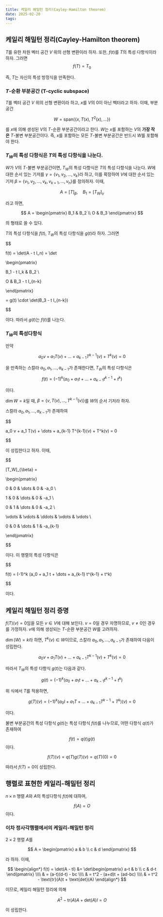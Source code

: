 ```yaml
---
title: 케일리 해밀턴 정리(Cayley-Hamilton theorem)
date: 2025-02-20
tags:
---
```

## 케일리 해밀턴 정리(Cayley-Hamilton theorem)
$T$를 유한 차원 벡터 공간 $V$ 위의 선형 변환이라 하자. 또한, $f(t)$를 $T$의 특성 다항식이라 하자. 그러면  
$$
f(T) = T_0
$$

즉, $T$는 자신의 특성 방정식을 만족한다.

### $T$-순환 부분공간 (T-cyclic subspace)
$T$를 벡터 공간 $V$ 위의 선형 변환이라 하고, $x$를 $V$의 0이 아닌 벡터라고 하자. 이때, 부분공간

$$
W = \text{span}(\{x, T(x), T^2(x), \dots\})
$$

를 $x$에 의해 생성된 $V$의 $T$-순환 부분공간이라고 한다. $W$는 $x$를 포함하는 $V$의 **가장 작은** $T$-불변 부분공간이다. 즉, $x$를 포함하는 모든 $T$-불변 부분공간은 반드시 $W$를 포함해야 한다.

### $T_W$의 특성 다항식은 $T$의 특성 다항식을 나눈다.
$W$가 $V$의 $T$-불변 부분공간이면, $T_W$의 특성 다항식은 $T$의 특성 다항식을 나눈다. $W$에 대한 순서 있는 기저를 $\gamma = \{v_1, v_2, \dots, v_k\}$라 하고, 이를 확장하여 $V$에 대한 순서 있는 기저 $\beta = \{v_1, v_2, \dots, v_k, v_{k+1}, \dots, v_n\}$를 정의하자. 이때,

$$
A = [T]_{\beta}, \quad B_1 = [T_W]_{\gamma}
$$

라고 하면,

$$
A =
\begin{pmatrix}
B_1 & B_2 \\
O & B_3
\end{pmatrix}
$$

의 형태로 쓸 수 있다.

$T$의 특성 다항식을 $f(t)$, $T_W$의 특성 다항식을 $g(t)$라 하자. 그러면

$$

f(t) = \det(A - t I_n) = \det

\begin{pmatrix}

B_1 - t I_k & B_2 \\

O & B_3 - t I_{n-k}

\end{pmatrix}

= g(t) \cdot \det(B_3 - t I_{n-k})

$$

이다. 따라서 $g(t)$는 $f(t)$를 나눈다.

### $T_W$의 특성다항식
만약

$$
a_0 v + a_1 T(v) + \dots + a_{k-1} T^{k-1}(v) + T^k(v) = 0
$$

을 만족하는 스칼라 $a_0, a_1, \dots, a_{k-1}$가 존재한다면, $T_W$의 특성 다항식은

$$
f(t) = (-1)^k (a_0 + a_1 t + \dots + a_{k-1} t^{k-1} + t^k)
$$

이다.

$\dim{W}=k$일 때, $\beta = \{v, T(v), \dots, T^{k-1}(v)\}$를 $W$의 순서 기저라 하자.

스칼라 $a_0, a_1, \dots, a_{k-1}$가 존재하여

$$

a_0 v + a_1 T(v) + \dots + a_{k-1} T^{k-1}(v) + T^k(v) = 0

$$

이 성립한다고 하자. 이때,

$$

[T_W]_{\beta} =

\begin{pmatrix}

0 & 0 & \dots & 0 & -a_0 \\

1 & 0 & \dots & 0 & -a_1 \\

0 & 1 & \dots & 0 & -a_2 \\

\vdots & \vdots & \ddots & \vdots & \vdots \\

0 & 0 & \dots & 1 & -a_{k-1}

\end{pmatrix}

$$

이다. 이 행렬의 특성 다항식은

$$

f(t) = (-1)^k (a_0 + a_1 t + \dots + a_{k-1} t^{k-1} + t^k)

$$

이다.

## 케일리 해밀턴 정리 증명
$f(T)(v) = 0$임을 모든 $v \in V$에 대해 보인다. $v = 0$일 경우 자명하므로, $v \neq 0$인 경우를 가정하자. $v$에 의해 생성되는 $T$-순환 부분공간 $W$를 고려하자.

$\dim(W) = k$라 하면, $T^{k} (v) \in W$이므로, 스칼라 $a_0, a_1, \dots, a_{k-1}$가 존재하여 다음이 성립한다.  

$$
a_0 v + a_1 T(v) + \dots + a_{k-1} T^{k-1}(v) + T^k(v) = 0
$$

따라서 $T_W$의 특성 다항식 $g(t)$는 다음과 같다.

$$
g(t) = (-1)^k (a_0 + a_1 t + \dots + a_{k-1} t^{k-1} + t^k)
$$

위 식에서 $T$를 적용하면, 

$$
g(T)(v) = (-1)^k (a_0 I + a_1 T + \dots + a_{k-1} T^{k-1} + T^k)(v) = 0
$$

이다.

불변 부분공간의 특성 다항식 $g(t)$는 특성 다항식 $f(t)$를 나누므로, 어떤 다항식 $q(t)$가 존재하여  

$$
f(t) = q(t) g(t)
$$
이다.

$$
f(T)(v) = q(T) g(T)(v) = q(T) (0) = 0
$$

따라서 $f(T) = 0$이 성립한다.

## 행렬로 표현한 케일리-해밀턴 정리
$n \times n$ 행렬 $A$와 $A$의 특성다항식 $f(t)$에 대하여, 

$$
f(A)=O
$$
이다.

### 이차 정사각행렬에서의 케일리-해밀턴 정리
$2 \times 2$ 행렬 $A$를

$$
A = \begin{pmatrix} a & b \\ c & d \end{pmatrix}
$$

라 하자. 이때, 

$$
\begin{align*}
f(t) = \det(A - tI) &= \det\begin{pmatrix} a-t & b \\ c & d-t \end{pmatrix} \\\\
& = (a-t)(d-t) - bc \\\\
& = t^2 - (a+d)t + (ad-bc) \\\\
& = t^2 - \text{tr}(A)t + \text{det}(A)
\end{align*}
$$

이므로, 케일리 해밀턴 정리에 의해

$$
A^2 - \text{tr}(A)A + \text{det}(A)I = O
$$

이 성립한다.

